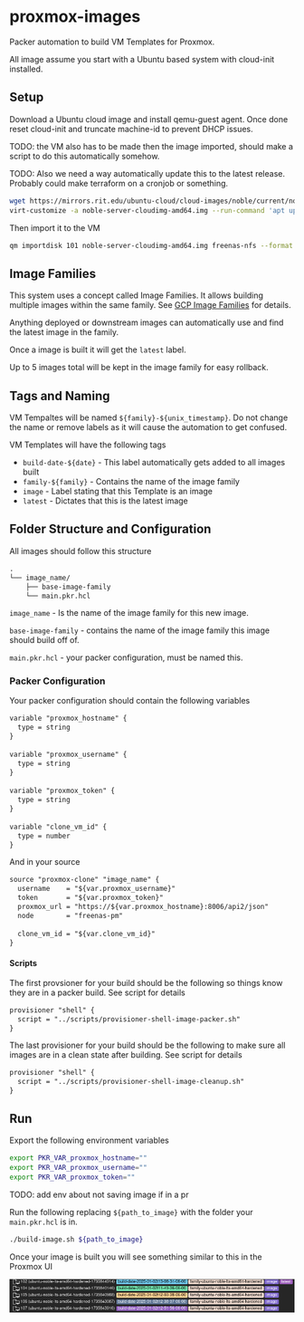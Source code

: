 # proxmox-images

Packer automation to build VM Templates for Proxmox.

All image assume you start with a Ubuntu based system with cloud-init installed.

## Setup

Download a Ubuntu cloud image and install qemu-guest agent.
Once done reset cloud-init and truncate machine-id to prevent DHCP issues.

TODO: the VM also has to be made then the image imported, should make a script to do this automatically somehow.

TODO: Also we need a way automatically update this to the latest release. Probably could make terraform on a cronjob or something.

```bash
wget https://mirrors.rit.edu/ubuntu-cloud/cloud-images/noble/current/noble-server-cloudimg-amd64.img
virt-customize -a noble-server-cloudimg-amd64.img --run-command 'apt update -y' --run-command 'apt install qemu-guest-agent -y' --run-command 'apt clean' --run-command 'cloud-init --debug clean --logs --configs all' --run-command 'truncate -s 0 /etc/machine-id' -v
```

Then import it to the VM

```bash
qm importdisk 101 noble-server-cloudimg-amd64.img freenas-nfs --format qcow2
```

## Image Families

This system uses a concept called Image Families. It allows building multiple images
within the same family. See [GCP Image Families](https://cloud.google.com/compute/docs/images/image-management-best-practices#image_families) for details.

Anything deployed or downstream images can automatically use and find the latest 
image in the family.

Once a image is built it will get the `latest` label.

Up to 5 images total will be kept in the image family for easy rollback.

## Tags and Naming

VM Tempaltes will be named `${family}-${unix_timestamp}`. Do not change the name
or remove labels as it will cause the automation to get confused.

VM Templates will have the following tags

* `build-date-${date}` - This label automatically gets added to all images built
* `family-${family}` - Contains the name of the image family
* `image` - Label stating that this Template is an image
* `latest` - Dictates that this is the latest image

## Folder Structure and Configuration

All images should follow this structure

```
.
└── image_name/
    ├── base-image-family
    └── main.pkr.hcl
```

`image_name` - Is the name of the image family for this new image.

`base-image-family` - contains the name of the image family this image should build off of.

`main.pkr.hcl` - your packer configuration, must be named this.

### Packer Configuration

Your packer configuration should contain the following variables

```hcl
variable "proxmox_hostname" {
  type = string
}

variable "proxmox_username" {
  type = string
}

variable "proxmox_token" {
  type = string
}

variable "clone_vm_id" {
  type = number
}
```

And in your source

```hcl
source "proxmox-clone" "image_name" {
  username    = "${var.proxmox_username}"
  token       = "${var.proxmox_token}"
  proxmox_url = "https://${var.proxmox_hostname}:8006/api2/json"
  node        = "freenas-pm"

  clone_vm_id = "${var.clone_vm_id}"
}
```

#### Scripts

The first provsioner for your build should be the following so things know they are
in a packer build. See script for details

```hcl
provisioner "shell" {
  script = "../scripts/provisioner-shell-image-packer.sh"
}
```

The last provisioner for your build should be the following to make sure all images
are in a clean state after building. See script for details

```hcl
provisioner "shell" {
  script = "../scripts/provisioner-shell-image-cleanup.sh"
}
```

## Run

Export the following environment variables

```bash
export PKR_VAR_proxmox_hostname=""
export PKR_VAR_proxmox_username=""
export PKR_VAR_proxmox_token=""
```

TODO: add env about not saving image if in a pr

Run the following replacing `${path_to_image}` with the folder your `main.pkr.hcl` is in.

```bash
./build-image.sh ${path_to_image}
```

Once your image is built you will see something similar to this in the Proxmox UI

![Proxmox Datacenter View showing built VM Templates with Tags](./assets/proxmox-ui-tags.png)
